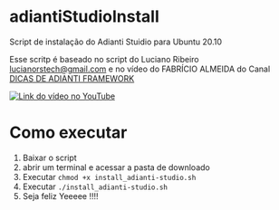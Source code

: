 # adiantiStudioInstall
Script de instalação do Adianti Stuidio para Ubuntu 20.10


Esse scritp é baseado no script do Luciano Ribeiro <lucianorstech@gmail.com> e no vídeo do FABRÍCIO ALMEIDA do Canal [DICAS DE ADIANTI FRAMEWORK ](https://www.youtube.com/channel/UCkPWFf5GMmA4cOPwBrmeoSw)

[![Link do vídeo no YouTube](http://img.youtube.com/vi/POPdvCor_9w/0.jpg)](http://www.youtube.com/watch?v=POPdvCor_9w " Adianti Studio - Instalação no Linux")

# Como executar

1. Baixar o script
1. abrir um terminal e acessar a pasta de downloado
1. Executar `chmod +x install_adianti-studio.sh`
1. Executar `./install_adianti-studio.sh`
1. Seja feliz Yeeeee !!!!
